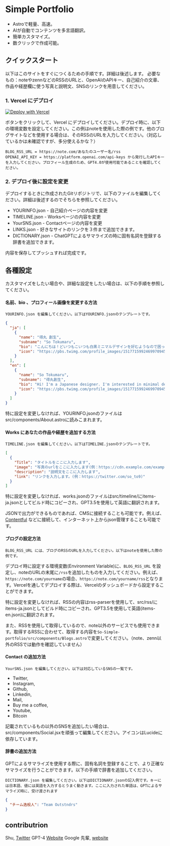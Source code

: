 # Simple Portfolio

- Astroで軽量、高速。
- AIが自動でコンテンツを多言語翻訳。
- 簡単カスタマイズ。
- 数クリックで作成可能。

## クイックスタート

以下はこのサイトをすぐにつくるための手順です。詳細は後述します。
必要なもの：noteやzennなどのRSSのURLと、OpenAIのAPIキー、自己紹介の文章、作品や経歴欄に使う写真と説明文、SNSのリンクを用意してください。

### 1. Vercel にデプロイ

[![Deploy with Vercel](https://vercel.com/button)](https://vercel.com/new/clone?repository-url=https%3A%2F%2Fgithub.com%2Fsoumame%2Fsimple_portfolio&env=BLOG_RSS_URL,OPENAI_API_KEY&envDescription=BLOG_RSS_URL%E3%81%AB%E3%81%AF%E3%80%81%20htttps%3A%2F%2Fnote.com%2F%E3%81%82%E3%81%AA%E3%81%9F%E3%81%AE%E3%83%A6%E3%83%BC%E3%82%B6%E3%83%BC%E5%90%8D%2Frss%20%E3%82%92%E3%80%81OPENAI_API_KEY%E3%81%AB%E3%81%AF%E3%80%81%20https%3A%2F%2Fplatform.openai.com%2Fapi-keys%20%E3%81%8B%E3%82%89%E7%99%BA%E8%A1%8C%E3%81%97%E3%81%9FAPI%E3%82%AD%E3%83%BC%E3%82%92%E5%85%A5%E5%8A%9B%E3%81%97%E3%81%A6%E3%81%8F%E3%81%A0%E3%81%95%E3%81%84%E3%80%82%20API%E3%81%AF%E3%82%B5%E3%82%A4%E3%83%88%E3%81%AE%E7%BF%BB%E8%A8%B3%E3%81%AE%E7%9B%AE%E7%9A%84%E3%81%A7%E4%BD%BF%E7%94%A8%E3%81%95%E3%82%8C%E3%81%BE%E3%81%99%E3%80%82&project-name=so-simple-portfolio&repository-name=so-simple-portfolio&redirect-url=https%3A%2F%2Fso-bean.work)

ボタンをクリックして、Vercel にデプロイしてください。デプロイ時に、以下の環境変数を設定してください。この例はnoteを使用した際の例です。他のブログサイトなどを使用する場合は、そのRSSのURLを入力してください。（対応しているかは未確認ですが、多分使えるかな？）

```
BLOG_RSS_URL = https://note.com/あなたのユーザー名/rss
OPENAI_API_KEY = https://platform.openai.com/api-keys から発行したAPIキーを入力してください。プロフィール生成のため、GPT4.0が使用可能であることを確認してください。
```

### 2. デプロイ後に設定を変更

デプロイするときに作成されたGitリポジトリで、以下のファイルを編集してください。詳細は後述するのでそちらを参照してください。

- YOURINFO.json - 自己紹介ページの内容を変更
- TIMELINE.json - Worksページの内容を変更
- YourSNS.json - Contactページの内容を変更
- LINKS.json - 好きなサイトのリンクを３件まで追加できます。
- DICTIONARY.json - ChatGPTによるサマライズの時に固有名詞を登録する辞書を追加できます。

内容を保存してプッシュすれば完成です。

## 各種設定

カスタマイズをしたい場合や、詳細な設定をしたい場合は、以下の手順を参照してください。

#### 名前、bio 、プロフィール画像を変更する方法

    YOURINFO.json を編集してください。以下はYOURINFO.jsonのテンプレートです。

```json
{
  "ja": [
    {
      "name": "得丸 創生",
      "subname": "So Tokumaru",
      "bio": "こんにちは！どいつもこいつも白黒ミニマルデザインを好むようなので困っちゃうなぁ",
      "icon": "https://pbs.twimg.com/profile_images/1517715992469970945/_66xagxr_400x400.jpg"
    }
  ],
  "en": [
    {
      "name": "So Tokumaru",
      "subname": "得丸創生",
      "bio": "Hi! I'm a Japanese designer. I'm interested in minimal design.",
      "icon": "https://pbs.twimg.com/profile_images/1517715992469970945/_66xagxr_400x400.jpg"
    }
  ]
}
```

特に設定を変更しなければ、YOURINFO.jsonのファイルはsrc/components/About.astroに読みこまれます。

#### Works にあなたの作品や経歴を追加する方法

    TIMELINE.json を編集してください。以下はTIMELINE.jsonのテンプレートです。

```json
[
  {
    "Title": "タイトルをここに入力します",
    "image": "写真のurlをここに入力します(例：https://cdn.example.com/example.jpg)",
    "description": "説明文をここに入力します",
    "link": "リンクを入力します。(例：https://twitter.com/so_to9)"
  }
]
```

特に設定を変更しなければ、works.jsonのファイルはsrc/timeline/にitems-ja.jsonとしてビルド時にコピーされ、GPT3.5を使用して英語に翻訳されます。

JSONで出力ができるものであれば、CMSに接続することも可能です。例えば、[Contentful](https://www.contentful.com/) などに接続して、インターネット上からjson管理することも可能です。

#### ブログの設定方法

    BLOG_RSS_URL には、ブログのRSSのURLを入力してください。以下はnoteを使用した際の例です。

デプロイ時に設定する環境変数(Environment Variable)に、`BLOG_RSS_URL` を設定し、noteのURLの末尾に`/rss`を追加したものを入力してください。例えば、`https://note.com/yourname`の場合、`https://note.com/yourname/rss`となります。Vercelを通してデプロイする際は、Vercelのダッシュボードから設定することができます。

特に設定を変更しなければ、RSSの内容はrss-parserを使用して、src/rss/にitems-ja.jsonとしてビルド時にコピーされ、GPT3.5を使用して英語(items-en.json)に翻訳されます。

また、RSSを使用して取得しているので、note以外のサービスでも使用できます。取得するRSSに合わせて、取得する内容を`So-Simple-portfolio/src/components/Blogs.astro`で変更してください。（note、zenn以外のRSSでは動作を確認していません）

#### Contact の追加方法

    YourSNS.json を編集してください。以下は対応しているSNSの一覧です。

- Twitter,
- Instagram,
- Github,
- Linkedin,
- Mail,
- Buy me a coffee,
- Youtube,
- Bitcoin

記載されているもの以外のSNSを追加したい場合は、src/components/Social.jsxを頑張って編集してください。アイコンはLucideに依存しています。

#### 辞書の追加方法

GPTによるサマライズを使用する際に、固有名詞を登録することで、より正確なサマライズを行うことができます。以下の手順で辞書を追加してください。

    DICTIONARY.json を編集してください。以下はDICTIONARY.jsonの記入例です。キーには日本語、値には英語を入力するとうまく動きます。ここに入力された単語は、GPTによるサマライズ時に、受け渡されます

```json
{
  "チーム逸般人": "Team Outstndrs"
}
```

## contributrion

Shu, [Twitter](https://twitter.com/shu_out)
GPT-4 [Website](https://openai.com/)
Google 先輩, [website](https://www.google.com/)
